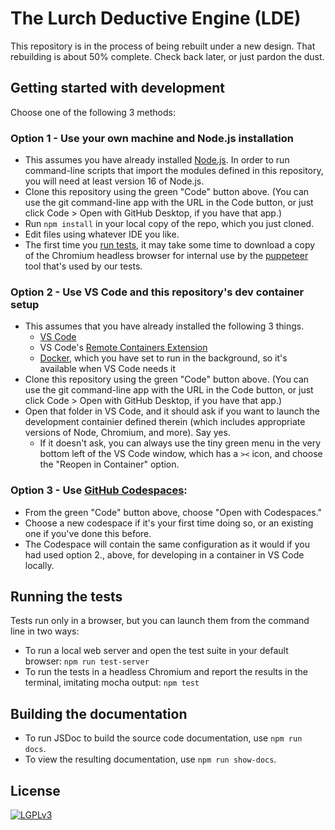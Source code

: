 
# The Lurch Deductive Engine (LDE)

This repository is in the process of being rebuilt under a new design.
That rebuilding is about 50% complete.  Check back later, or just pardon the dust.

## Getting started with development

Choose one of the following 3 methods:

### Option 1 - Use your own machine and Node.js installation

 * This assumes you have already installed [Node.js](https://nodejs.org/en/).
   In order to run command-line scripts that import the modules defined in
   this repository, you will need at least version 16 of Node.js.
 * Clone this repository using the green "Code" button above.  (You can use
   the git command-line app with the URL in the Code button, or just click
   Code > Open with GitHub Desktop, if you have that app.)
 * Run `npm install` in your local copy of the repo, which you just cloned.
 * Edit files using whatever IDE you like.
 * The first time you [run tests](#running-the-tests), it may take some time
   to download a copy of the Chromium headless browser for internal use by
   the [puppeteer](https://pptr.dev/) tool that's used by our tests.

### Option 2 - Use VS Code and this repository's dev container setup

 * This assumes that you have already installed the following 3 things.
    * [VS Code](https://code.visualstudio.com/)
    * VS Code's [Remote Containers Extension](https://marketplace.visualstudio.com/items?itemName=ms-vscode-remote.remote-containers)
    * [Docker](https://www.docker.com/), which you have set to run in the
      background, so it's available when VS Code needs it
 * Clone this repository using the green "Code" button above.  (You can use
   the git command-line app with the URL in the Code button, or just click
   Code > Open with GitHub Desktop, if you have that app.)
 * Open that folder in VS Code, and it should ask if you want to launch the
   development containier defined therein (which includes appropriate
   versions of Node, Chromium, and more).  Say yes.
    * If it doesn't ask, you can always use the tiny green menu in the very
      bottom left of the VS Code window, which has a `><` icon, and choose
      the "Reopen in Container" option.

### Option 3 - Use [GitHub Codespaces](https://github.com/features/codespaces):

 * From the green "Code" button above, choose "Open with Codespaces."
 * Choose a new codespace if it's your first
   time doing so, or an existing one if you've done this before.
 * The Codespace will contain the same configuration as it would if you had
   used option 2., above, for developing in a container in VS Code locally.

## Running the tests

Tests run only in a browser, but you can launch them from the command line in
two ways:

 * To run a local web server and open the test suite in your default browser:
   `npm run test-server`
 * To run the tests in a headless Chromium and report the results in the
   terminal, imitating mocha output: `npm test`

## Building the documentation

 * To run JSDoc to build the source code documentation, use `npm run docs`.
 * To view the resulting documentation, use `npm run show-docs`.

<!--
[![Build Status](https://travis-ci.org/lurchmath/lde.svg?branch=master)](https://travis-ci.org/lurchmath/lde)

[See documentation on the project website.](http://lurchmath.github.io/lde)

## Getting started with development

 * Install [node](https://nodejs.org/en/) and [npm](https://www.npmjs.com/).
 * Install [gulp](https://gulpjs.com/) globally
   (`npm install gulp-cli -g`).
 * Clone this repo.
 * In the repo, run `npm install`.

## Repository structure

 * `src/` folder is where the source code lives, written in
   [Literate CoffeeScript](http://coffeescript.org/#literate).
 * `release/` folder stores the sources that have been compiled to
   JavaScript.
    * To compile everything in your own copy of the repo, run `gulp build`.
    * If you make changes to the source code, be sure to compile to the
      release folder before committing and pushing, so that the two folders
      are always consistent in the repo online.
 * `docs/` is where the documentation source files are written in Markdown.
 * `site/` contains the documentation, compiled to a static site.
    * To rebuild the docs in your own copy of the repo, run `gulp docs`.
    * This requires you to have [mkdocs](http://www.mkdocs.org/) installed.
    * Pushing changes in this folder to GitHub will update the main site
      documentation, linked to above.
    * Any time you change the content of the `docs/` folder, you should
      rebuild them into `site/` before committing and pushing, so that the
      two folders (and, more importantly, the docs site online) stay
      consistent.
 * `tests/` contains the source code for the unit tests.
    * To run all tests in your own copy of the repo, run `gulp test`.

To control how the docs are built, edit [mkdocs.yml](mkdocs.yml).

To control all build processes, edit
[gulpfile.litcoffee](gulpfile.litcoffee).
-->

## License

[![LGPLv3](https://www.gnu.org/graphics/lgplv3-147x51.png)](https://www.gnu.org/licenses/lgpl-3.0.en.html)

